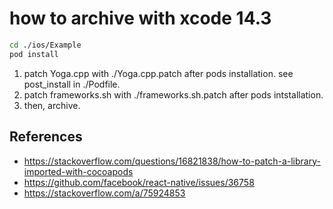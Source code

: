 
# how to archive with xcode 14.3

```sh
cd ./ios/Example
pod install
```

1. patch Yoga.cpp with ./Yoga.cpp.patch after pods installation. see post_install in ./Podfile.
2. patch frameworks.sh with ./frameworks.sh.patch after pods intstallation.
3. then, archive.

## References
- https://stackoverflow.com/questions/16821838/how-to-patch-a-library-imported-with-cocoapods
- https://github.com/facebook/react-native/issues/36758
- https://stackoverflow.com/a/75924853